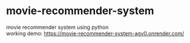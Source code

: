 ﻿# movie-recommender-system
movie recommender system using python <br>
working demo: https://movie-recommender-system-agv0.onrender.com/
